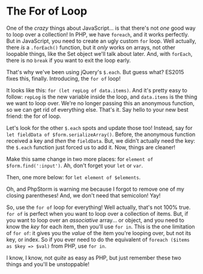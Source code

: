 # The For of Loop

One of the *crazy* things about JavaScript... is that there's not *one* good way
to loop over a collection! In PHP, we have `foreach`, and it works perfectly. But
in JavaScript, you need to create an ugly custom `for` loop. Well actually, there
*is* a `.forEach()` function, but it *only* works on arrays, not other loopable
things, like the Set object we'll talk about later. And, with `forEach`, there is
no `break` if you want to exit the loop early.

That's why we've been using jQuery's `$.each`. But guess what? ES2015 fixes this,
finally. Introducing, the `for of` loop!

It looks like this: `for (let repLog of data.items)`. And it's pretty easy to follow:
`repLog` is the new variable inside the loop, and `data.items` is the thing we want
to loop over. We're no longer passing this an anonymous function, so we can get rid
of everything else. That's it. Say hello to your new best friend: the for of loop.

Let's look for the other `$.each` spots and update those too! Instead, say
for `let fieldData of $form.serializeArray()`. Before, the anonymous function
received a key and *then* the `fieldData`. But, we didn't actually need the key:
the `$.each` function just forced us to add it. Now, things are cleaner!

Make this same change in two more places: for `element of $form.find(':input')`.
Ah, don't forget your `let` or `var`.

Then, one more below: for `let element of $elements`.

Oh, and PhpStorm is warning me because I forgot to remove one of my closing parentheses!
And, we don't need that semicolon! Yay!

So, use the `for of` loop for everything! Well actually, that's not 100% true. `for of`
is perfect when you want to loop over a collection of items. But, if you want to
loop over an *associative* array... or object, and you need to know the *key* for
each item, then you'll use `for in`. This is the one limitation of `for of`: it gives
you the *value* of the item you're looping over, but not its key, or index. So if
you ever need to do the equivalent of `foreach ($items as $key => $val)` from PHP,
use `for in`. 

I know, I know, not *quite* as easy as PHP, but just remember these two things and
you'll be unstoppable!
